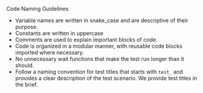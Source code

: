 Code Naming Guidelines

- Variable names are written in snake_case and are descriptive of their purpose.
- Constants are written in uppercase
- Comments are used to explain important blocks of code.
- Code is organized in a modular manner, with reusable code blocks imported where necessary.
- No unnecessary wait functions that make the test run longer than it should.
- Follow a naming convention for test titles that starts with `test_` and provides a clear description of the test scenario. We provide test titles in the brief.
